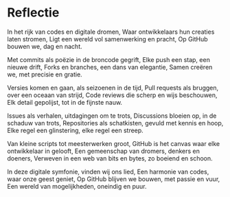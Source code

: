 # Reflectie

In het rijk van codes en digitale dromen,
Waar ontwikkelaars hun creaties laten stromen,
Ligt een wereld vol samenwerking en pracht,
Op GitHub bouwen we, dag en nacht.

Met commits als poëzie in de broncode gegrift,
Elke push een stap, een nieuwe drift,
Forks en branches, een dans van elegantie,
Samen creëren we, met precisie en gratie.

Versies komen en gaan, als seizoenen in de tijd,
Pull requests als bruggen, over een oceaan van strijd,
Code reviews die scherp en wijs beschouwen,
Elk detail gepolijst, tot in de fijnste nauw.

Issues als verhalen, uitdagingen om te trots,
Discussions bloeien op, in de schaduw van trots,
Repositories als schatkisten, gevuld met kennis en hoop,
Elke regel een glinstering, elke regel een streep.

Van kleine scripts tot meesterwerken groot,
GitHub is het canvas waar elke ontwikkelaar in gelooft,
Een gemeenschap van dromers, denkers en doeners,
Verweven in een web van bits en bytes, zo boeiend en schoon.

In deze digitale symfonie, vinden wij ons lied,
Een harmonie van codes, waar onze geest geniet,
Op GitHub blijven we bouwen, met passie en vuur,
Een wereld van mogelijkheden, oneindig en puur.
